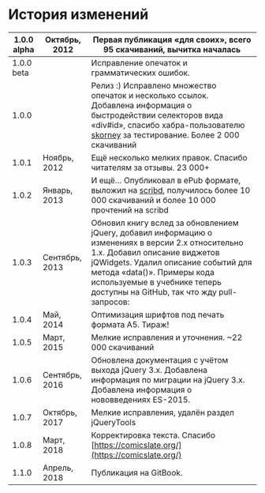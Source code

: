 # История изменений

| 1.0.0 alpha | Октябрь, 2012 | Первая публикация «для своих», всего 95 скачиваний, вычитка началась |
| --- | --- | --- |
| 1.0.0 beta |  | Исправление опечаток и грамматических ошибок. |
| 1.0.0 |  | Релиз :\) Исправлено множество опечаток и несколько ссылок. Добавлена информация о быстродействии селекторов вида «div\#id», спасибо хабра-пользователю [skorney](http://habrahabr.ru/users/skorney/) за тестирование. Более 2 000 скачиваний |
| 1.0.1 | Ноябрь, 2012 | Ещё несколько мелких правок. Спасибо читателям за отзывы. 23 000+ |
| 1.0.2 | Январь, 2013 | И ещё… Опубликовал в ePub формате, выложил на [scribd](http://www.scribd.com/doc/120286009/), получилось более 10 000 скачиваний и более 10 000 прочтений на scribd |
| 1.0.3 | Сентябрь, 2013 | Обновил книгу вслед за обновлением jQuery, добавил информацию о изменениях в версии 2.х относительно 1.х. Добавил описание виджетов jQWidgets. Удалил описание событий для метода «data\(\)». Примеры кода используемые в учебнике теперь доступны на GitHub, так что жду pull-запросов: |
| 1.0.4 | Май, 2014 | Оптимизация шрифтов под печать формата А5. Тираж! |
| 1.0.5 | Март, 2015 | Мелкие исправления и уточнения. ~22 000 скачиваний |
| 1.0.6 | Сентябрь, 2016 | Обновлена документация с учётом выхода jQuery 3.x. Добавлена информация по миграции на jQuery 3.x. Добавлена информация о нововведениях ES-2015. |
| 1.0.7 | Октябрь, 2017 | Мелкие исправления, удалён раздел jQueryTools |
| 1.0.8 | Март, 2018 | Корректировка текста. Спасибо [https://comicslate.org/](https://comicslate.org/) |
| 1.1.0 | Апрель, 2018 | Публикация на GitBook. |



